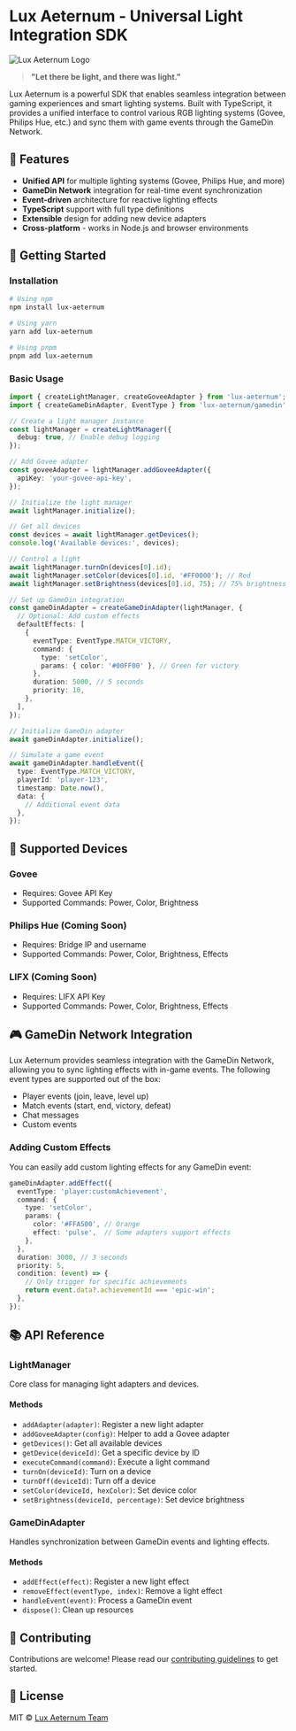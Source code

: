 # Lux Aeternum - Universal Light Integration SDK

![Lux Aeternum Logo](https://via.placeholder.com/150/000000/FFFFFF/?text=Lux+Aeternum)

> **"Let there be light, and there was light."**

Lux Aeternum is a powerful SDK that enables seamless integration between gaming experiences and smart lighting systems. Built with TypeScript, it provides a unified interface to control various RGB lighting systems (Govee, Philips Hue, etc.) and sync them with game events through the GameDin Network.

## 🌟 Features

- **Unified API** for multiple lighting systems (Govee, Philips Hue, and more)
- **GameDin Network** integration for real-time event synchronization
- **Event-driven** architecture for reactive lighting effects
- **TypeScript** support with full type definitions
- **Extensible** design for adding new device adapters
- **Cross-platform** - works in Node.js and browser environments

## 🚀 Getting Started

### Installation

```bash
# Using npm
npm install lux-aeternum

# Using yarn
yarn add lux-aeternum

# Using pnpm
pnpm add lux-aeternum
```

### Basic Usage

```typescript
import { createLightManager, createGoveeAdapter } from 'lux-aeternum';
import { createGameDinAdapter, EventType } from 'lux-aeternum/gamedin';

// Create a light manager instance
const lightManager = createLightManager({
  debug: true, // Enable debug logging
});

// Add Govee adapter
const goveeAdapter = lightManager.addGoveeAdapter({
  apiKey: 'your-govee-api-key',
});

// Initialize the light manager
await lightManager.initialize();

// Get all devices
const devices = await lightManager.getDevices();
console.log('Available devices:', devices);

// Control a light
await lightManager.turnOn(devices[0].id);
await lightManager.setColor(devices[0].id, '#FF0000'); // Red
await lightManager.setBrightness(devices[0].id, 75); // 75% brightness

// Set up GameDin integration
const gameDinAdapter = createGameDinAdapter(lightManager, {
  // Optional: Add custom effects
  defaultEffects: [
    {
      eventType: EventType.MATCH_VICTORY,
      command: {
        type: 'setColor',
        params: { color: '#00FF00' }, // Green for victory
      },
      duration: 5000, // 5 seconds
      priority: 10,
    },
  ],
});

// Initialize GameDin adapter
await gameDinAdapter.initialize();

// Simulate a game event
await gameDinAdapter.handleEvent({
  type: EventType.MATCH_VICTORY,
  playerId: 'player-123',
  timestamp: Date.now(),
  data: {
    // Additional event data
  },
});
```

## 🔌 Supported Devices

### Govee
- Requires: Govee API Key
- Supported Commands: Power, Color, Brightness

### Philips Hue (Coming Soon)
- Requires: Bridge IP and username
- Supported Commands: Power, Color, Brightness, Effects

### LIFX (Coming Soon)
- Requires: LIFX API Key
- Supported Commands: Power, Color, Brightness, Effects

## 🎮 GameDin Network Integration

Lux Aeternum provides seamless integration with the GameDin Network, allowing you to sync lighting effects with in-game events. The following event types are supported out of the box:

- Player events (join, leave, level up)
- Match events (start, end, victory, defeat)
- Chat messages
- Custom events

### Adding Custom Effects

You can easily add custom lighting effects for any GameDin event:

```typescript
gameDinAdapter.addEffect({
  eventType: 'player:customAchievement',
  command: {
    type: 'setColor',
    params: { 
      color: '#FFA500', // Orange
      effect: 'pulse',  // Some adapters support effects
    },
  },
  duration: 3000, // 3 seconds
  priority: 5,
  condition: (event) => {
    // Only trigger for specific achievements
    return event.data?.achievementId === 'epic-win';
  },
});
```

## 📚 API Reference

### LightManager

Core class for managing light adapters and devices.

#### Methods
- `addAdapter(adapter)`: Register a new light adapter
- `addGoveeAdapter(config)`: Helper to add a Govee adapter
- `getDevices()`: Get all available devices
- `getDevice(deviceId)`: Get a specific device by ID
- `executeCommand(command)`: Execute a light command
- `turnOn(deviceId)`: Turn on a device
- `turnOff(deviceId)`: Turn off a device
- `setColor(deviceId, hexColor)`: Set device color
- `setBrightness(deviceId, percentage)`: Set device brightness

### GameDinAdapter

Handles synchronization between GameDin events and lighting effects.

#### Methods
- `addEffect(effect)`: Register a new light effect
- `removeEffect(eventType, index)`: Remove a light effect
- `handleEvent(event)`: Process a GameDin event
- `dispose()`: Clean up resources

## 🤝 Contributing

Contributions are welcome! Please read our [contributing guidelines](CONTRIBUTING.md) to get started.

## 📄 License

MIT © [Lux Aeternum Team](https://github.com/MKWorldWide/Lux.Aeternum)
